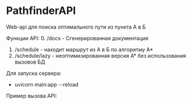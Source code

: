 # PathfinderAPI
Web-api для поиска оптимального пути из пункта А в Б

Функции API:
0. /docs - Сгенерированная документация
1. /schedule - находит маршрут из А в Б по алгоритму А*
2. /schedule/lazy - неоптимизированная версия А* без использования вызовов БД

Для запуска сервера:
- uvicorn main:app --reload

Пример вызова API:

